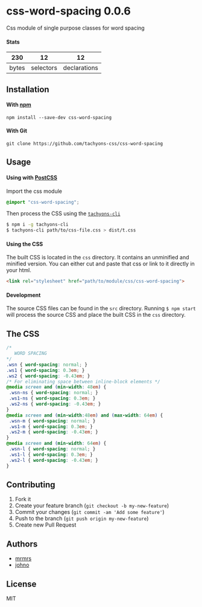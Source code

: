 # css-word-spacing 0.0.6

Css module of single purpose classes for word spacing

#### Stats

230 | 12 | 12
---|---|---
bytes | selectors | declarations

## Installation

#### With [npm](https://npmjs.com)

```
npm install --save-dev css-word-spacing
```

#### With Git

```
git clone https://github.com/tachyons-css/css-word-spacing
```

## Usage

#### Using with [PostCSS](https://github.com/postcss/postcss)

Import the css module

```css
@import "css-word-spacing";
```

Then process the CSS using the [`tachyons-cli`](https://github.com/tachyons-css/tachyons-cli)

```sh
$ npm i -g tachyons-cli
$ tachyons-cli path/to/css-file.css > dist/t.css
```

#### Using the CSS

The built CSS is located in the `css` directory. It contains an unminified and minified version.
You can either cut and paste that css or link to it directly in your html.

```html
<link rel="stylesheet" href="path/to/module/css/css-word-spacing">
```

#### Development

The source CSS files can be found in the `src` directory.
Running `$ npm start` will process the source CSS and place the built CSS in the `css` directory.

## The CSS

```css
/*
   WORD SPACING
*/
.wsn { word-spacing: normal; }
.ws1 { word-spacing: 0.3em; }
.ws2 { word-spacing: -0.43em; }
/* For eliminating space between inline-block elements */
@media screen and (min-width: 48em) {
 .wsn-ns { word-spacing: normal; }
 .ws1-ns { word-spacing: 0.3em; }
 .ws2-ns { word-spacing: -0.43em; }
}
@media screen and (min-width:48em) and (max-width: 64em) {
 .wsn-m { word-spacing: normal; }
 .ws1-m { word-spacing: 0.3em; }
 .ws2-m { word-spacing: -0.43em; }
}
@media screen and (min-width: 64em) {
 .wsn-l { word-spacing: normal; }
 .ws1-l { word-spacing: 0.3em; }
 .ws2-l { word-spacing: -0.43em; }
}
```

## Contributing

1. Fork it
2. Create your feature branch (`git checkout -b my-new-feature`)
3. Commit your changes (`git commit -am 'Add some feature'`)
4. Push to the branch (`git push origin my-new-feature`)
5. Create new Pull Request

## Authors

* [mrmrs](http://mrmrs.io)
* [johno](http://johnotander.com)

## License

MIT

